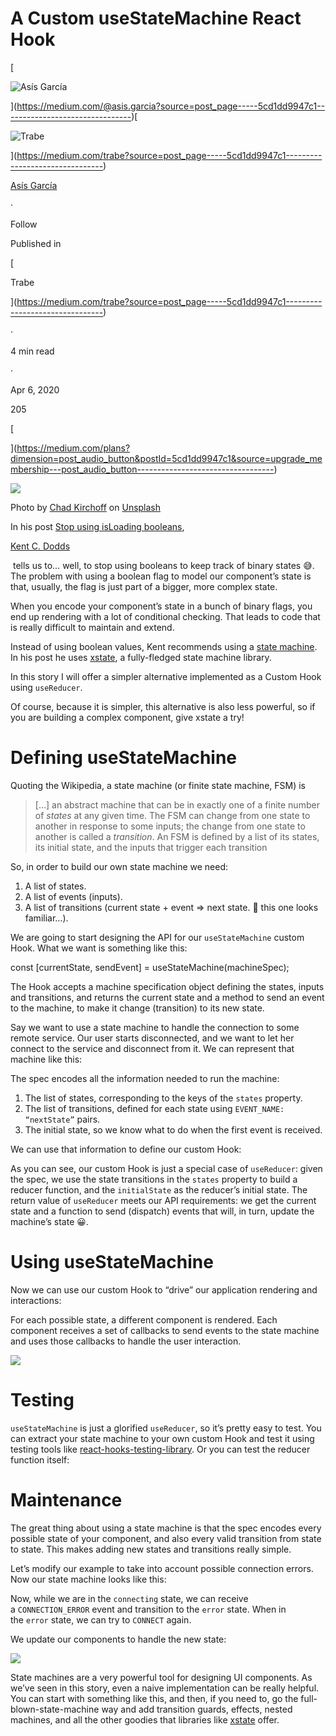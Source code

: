 # A Custom useStateMachine React Hook

[

![Asís García](https://miro.medium.com/v2/resize:fill:88:88/1*P40OcXy3OsXTQEB5rbBR6g.jpeg)









](https://medium.com/@asis.garcia?source=post_page-----5cd1dd9947c1--------------------------------)[

![Trabe](https://miro.medium.com/v2/resize:fill:48:48/1*SFCMAgAttT7air4aUZAO5g.png)











](https://medium.com/trabe?source=post_page-----5cd1dd9947c1--------------------------------)

[Asís García](https://medium.com/@asis.garcia?source=post_page-----5cd1dd9947c1--------------------------------)

·

Follow

Published in

[

Trabe

](https://medium.com/trabe?source=post_page-----5cd1dd9947c1--------------------------------)

·

4 min read

·

Apr 6, 2020

205

[

](https://medium.com/plans?dimension=post_audio_button&postId=5cd1dd9947c1&source=upgrade_membership---post_audio_button----------------------------------)

![](https://miro.medium.com/v2/resize:fit:700/1*rHkQmQ8PW8BQbcqdUPEKDw.jpeg)

Photo by [Chad Kirchoff](https://unsplash.com/@cakirchoff?utm_source=unsplash&utm_medium=referral&utm_content=creditCopyText) on [Unsplash](https://unsplash.com/s/photos/engine?utm_source=unsplash&utm_medium=referral&utm_content=creditCopyText)

In his post [Stop using isLoading booleans](https://kentcdodds.com/blog/stop-using-isloading-booleans), 

[Kent C. Dodds](https://medium.com/u/db72389e89d8?source=post_page-----5cd1dd9947c1--------------------------------)

 tells us to… well, to stop using booleans to keep track of binary states 😅. The problem with using a boolean flag to model our component’s state is that, usually, the flag is just part of a bigger, more complex state.

When you encode your component’s state in a bunch of binary flags, you end up rendering with a lot of conditional checking. That leads to code that is really difficult to maintain and extend.

Instead of using boolean values, Kent recommends using a [state machine](https://en.wikipedia.org/wiki/Finite-state_machine). In his post he uses [xstate](https://github.com/davidkpiano/xstate), a fully-fledged state machine library.

In this story I will offer a simpler alternative implemented as a Custom Hook using `useReducer`.

Of course, because it is simpler, this alternative is also less powerful, so if you are building a complex component, give xstate a try!

# Defining useStateMachine

Quoting the Wikipedia, a state machine (or finite state machine, FSM) is

> […] an abstract machine that can be in exactly one of a finite number of _states_ at any given time. The FSM can change from one state to another in response to some inputs; the change from one state to another is called a _transition_. An FSM is defined by a list of its states, its initial state, and the inputs that trigger each transition

So, in order to build our own state machine we need:

1. A list of states.
2. A list of events (inputs).
3. A list of transitions (current state + event => next state. 🤔 this one looks familiar…).

We are going to start designing the API for our `useStateMachine` custom Hook. What we want is something like this:

const [currentState, sendEvent] = useStateMachine(machineSpec);

The Hook accepts a machine specification object defining the states, inputs and transitions, and returns the current state and a method to send an event to the machine, to make it change (transition) to its new state.

Say we want to use a state machine to handle the connection to some remote service. Our user starts disconnected, and we want to let her connect to the service and disconnect from it. We can represent that machine like this:

The spec encodes all the information needed to run the machine:

1. The list of states, corresponding to the keys of the `states` property.
2. The list of transitions, defined for each state using `EVENT_NAME: “nextState”` pairs.
3. The initial state, so we know what to do when the first event is received.

We can use that information to define our custom Hook:

As you can see, our custom Hook is just a special case of `useReducer`: given the spec, we use the state transitions in the `states` property to build a reducer function, and the `initialState` as the reducer’s initial state. The return value of `useReducer` meets our API requirements: we get the current state and a function to send (dispatch) events that will, in turn, update the machine’s state 😀.

# Using useStateMachine

Now we can use our custom Hook to “drive” our application rendering and interactions:

For each possible state, a different component is rendered. Each component receives a set of callbacks to send events to the state machine and uses those callbacks to handle the user interaction.

![](https://miro.medium.com/v2/resize:fit:500/1*QvMoMEsfh75GvPCq44jHug.gif)

# Testing

`useStateMachine` is just a glorified `useReducer`, so it’s pretty easy to test. You can extract your state machine to your own custom Hook and test it using testing tools like [react-hooks-testing-library](https://github.com/testing-library/react-hooks-testing-library). Or you can test the reducer function itself:

# Maintenance

The great thing about using a state machine is that the spec encodes every possible state of your component, and also every valid transition from state to state. This makes adding new states and transitions really simple.

Let’s modify our example to take into account possible connection errors. Now our state machine looks like this:

Now, while we are in the `connecting` state, we can receive a `CONNECTION_ERROR` event and transition to the `error` state. When in the `error` state, we can try to `CONNECT` again.

We update our components to handle the new state:

![](https://miro.medium.com/v2/resize:fit:500/1*s4g2VeYDebBv6Ch7Z9A34w.gif)

State machines are a very powerful tool for designing UI components. As we’ve seen in this story, even a naive implementation can be really helpful. You can start with something like this, and then, if you need to, go the full-blown-state-machine way and add transition guards, effects, nested machines, and all the other goodies that libraries like [xstate](https://xstate.js.org/docs/) offer.